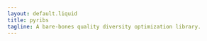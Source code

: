 ```yaml
---
layout: default.liquid
title: pyribs
tagline: A bare-bones quality diversity optimization library.
---
```

